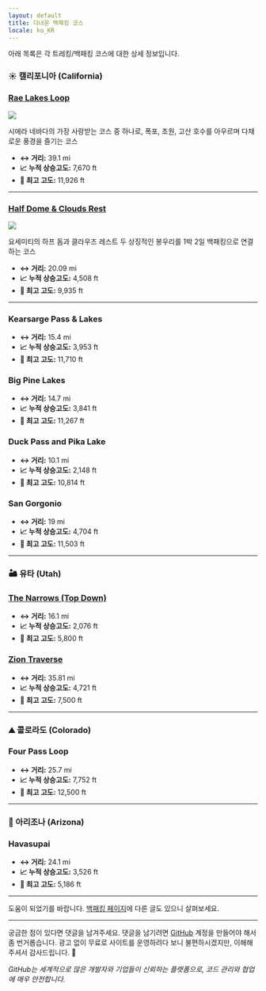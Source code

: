 ```yaml
---
layout: default
title: 다녀온 백패킹 코스
locale: ko_KR
---
```


아래 목록은 각 트레킹/백패킹 코스에 대한 상세 정보입니다.

### ☀️ 캘리포니아 (California)

### **[Rae Lakes Loop](/backpacking/routes/rae-lakes-loop)**

[![](https://live.staticflickr.com/65535/54833896234_8bf90c7866_n.jpg)](/backpacking/routes/rae-lakes-loop)

시에라 네바다의 가장 사랑받는 코스 중 하나로, 폭포, 초원, 고산 호수를 아우르며 다채로운 풍경을 즐기는 코스

* **↔️ 거리:** 39.1 mi
* **📈 누적 상승고도:** 7,670 ft
* **🔼 최고 고도:** 11,926 ft

---

### **[Half Dome & Clouds Rest](/backpacking/routes/half-dome-clouds-rest)**

[![](https://live.staticflickr.com/65535/54833943999_4e23799324_n.jpg)](/backpacking/routes/half-dome-clouds-rest)

요세미티의 하프 돔과 클라우즈 레스트 두 상징적인 봉우리를 1박 2일 백패킹으로 연결하는 코스

* **↔️ 거리:** 20.09 mi
* **📈 누적 상승고도:** 4,508 ft
* **🔼 최고 고도:** 9,935 ft

---

### Kearsarge Pass & Lakes
* **↔️ 거리:** 15.4 mi
* **📈 누적 상승고도:** 3,953 ft
* **🔼 최고 고도:** 11,710 ft

### Big Pine Lakes
* **↔️ 거리:** 14.7 mi
* **📈 누적 상승고도:** 3,841 ft
* **🔼 최고 고도:** 11,267 ft

### Duck Pass and Pika Lake
* **↔️ 거리:** 10.1 mi
* **📈 누적 상승고도:** 2,148 ft
* **🔼 최고 고도:** 10,814 ft

### San Gorgonio
* **↔️ 거리:** 19 mi
* **📈 누적 상승고도:** 4,704 ft
* **🔼 최고 고도:** 11,503 ft

---

### 🏜️ 유타 (Utah)

### [The Narrows (Top Down)](https://www.alltrails.com/trail/us/utah/the-narrows-top-down)
* **↔️ 거리:** 16.1 mi
* **📈 누적 상승고도:** 2,076 ft
* **🔼 최고 고도:** 5,800 ft

### [Zion Traverse](https://www.alltrails.com/explore/map/zion-traverse-lee-pass-to-east-rim-trailhead-2b515e2)
* **↔️ 거리:** 35.81 mi
* **📈 누적 상승고도:** 4,721 ft
* **🔼 최고 고도:** 7,500 ft

---

### ⛰️ 콜로라도 (Colorado)

### Four Pass Loop
* **↔️ 거리:** 25.7 mi
* **📈 누적 상승고도:** 7,752 ft
* **🔼 최고 고도:** 12,500 ft

---

### 🌵 아리조나 (Arizona)

### Havasupai
* **↔️ 거리:** 24.1 mi
* **📈 누적 상승고도:** 3,526 ft
* **🔼 최고 고도:** 5,186 ft

---

도움이 되었기를 바랍니다. [백패킹 페이지](/backpacking)에 다른 글도 있으니 살펴보세요.

---

궁금한 점이 있다면 댓글을 남겨주세요. 댓글을 남기려면 [GitHub](http://github.com) 계정을 만들어야 해서 좀 번거롭습니다. 광고 없이 무료로 사이트를 운영하려다 보니 불편하시겠지만, 이해해 주셔서 감사드립니다. 🙂

*GitHub는 세계적으로 많은 개발자와 기업들이 신뢰하는 플랫폼으로, 코드 관리와 협업에 매우 안전합니다.*
